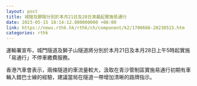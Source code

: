 ```yaml
---
layout: post
title: 城隧及獅隧分別於本月21日及28日清晨起實施易通行
date: 2023-05-15 18:14:12.000000000 +08:00
link: https://news.rthk.hk/rthk/ch/component/k2/1700666-20230515.htm
categories: rthk
---
```


運輸署宣布，城門隧道及獅子山隧道將分別於本月21日及本月28日上午5時起實施「易通行」不停車繳費服務。  

香港汽車會表示，兩條隧道的車流量較大，汲取在青沙管制區實施易通行初期有車輛入錯巴士線的經驗，建議當局在隧道一帶增加清晰的路牌指示。
